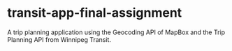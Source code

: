 # transit-app-final-assignment
A trip planning application using the Geocoding API of MapBox and the Trip Planning API from Winnipeg Transit.

